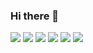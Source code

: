 ### Hi there 👋

<!--
**GabrielHenrique0/GabrielHenrique0** is a ✨ _special_ ✨ repository because its `README.md` (this file) appears on your GitHub profile.

Here are some ideas to get you started:

- 🔭 I’m currently working on ...
- 🌱 I’m currently learning ...
- 👯 I’m looking to collaborate on ...
- 🤔 I’m looking for help with ...
- 💬 Ask me about ...
- 📫 How to reach me: ...
- 😄 Pronouns: ...
- ⚡ Fun fact: ...
-->

<div>
  <a href="(16)992154399"><img src="https://img.shields.io/badge/WhatsApp-25D366?style=for-the-badge&logo=whatsapp&logoColor=white"/></a>
  <a href="https://www.facebook.com/profile.php?id=100010219541573"><img src="https://img.shields.io/badge/Facebook-1877F2?style=for-the-badge&logo=facebook&logoColor=white"/></a>
  <a href="https://www.instagram.com/gabrielcaldeira436/"><img src="https://img.shields.io/badge/Instagram-E4405F?style=for-the-badge&logo=instagram&logoColor=white"/></a>
  <a href="https://twitter.com/Gabriel43490931"><img src="https://img.shields.io/badge/Twitter-1DA1F2?style=for-the-badge&logo=twitter&logoColor=white"/></a>
  <a href="https://www.behance.net/gabrielcaldeir1"><img src="https://img.shields.io/badge/-Behance-blue?style=for-the-badge&logo=behance&logoColor=white"/></a>
  <a href="https://www.linkedin.com/feed/update/urn:li:activity:6863657716800372736/"><img src="https://img.shields.io/badge/LinkedIn-0077B5?style=for-the-badge&logo=linkedin&logoColor=white"/></a>
</div>

